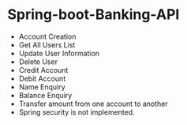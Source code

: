 # Spring-boot-Banking-API
- Account Creation
- Get All Users List
- Update User Information
- Delete User
- Credit Account
- Debit Account
- Name Enquiry
- Balance Enquiry
- Transfer amount from one account to another
- Spring security is not implemented.
